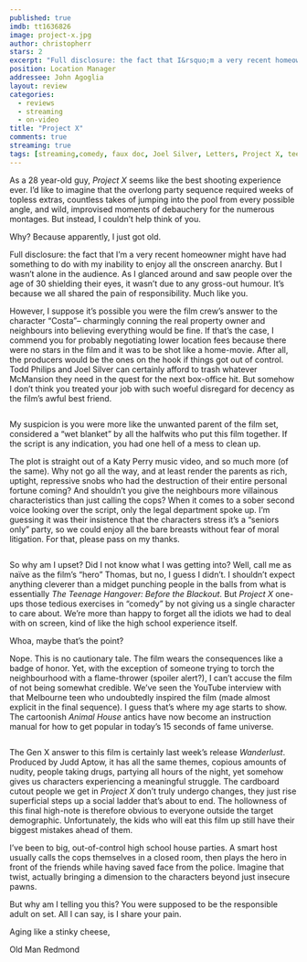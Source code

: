 ```yaml
---
published: true
imdb: tt1636826
image: project-x.jpg
author: christopherr
stars: 2
excerpt: "Full disclosure: the fact that I&rsquo;m a very recent homeowner might have had something to do with my inability to enjoy all the onscreen anarchy. But I wasn&rsquo;t alone in the audience. As I glanced around and saw people over the age of 30 shielding their eyes, it wasn&rsquo;t due to any gross-out humour. It&rsquo;s because we all shared the pain of responsibility. Much like you."
position: Location Manager
addressee: John Agoglia
layout: review
categories:
  - reviews
  - streaming
  - on-video
title: "Project X"
comments: true
streaming: true
tags: [streaming,comedy, faux doc, Joel Silver, Letters, Project X, teens, Todd Philips]
---
```

<p>As a 28 year-old guy, <em>Project X </em>seems like the best shooting experience ever. I&rsquo;d like to imagine that the overlong party sequence required weeks of topless extras, countless takes of jumping into the pool from every possible angle, and wild, improvised moments of debauchery for the numerous montages. But instead, I couldn&rsquo;t help think of you.</p>
<p>Why? Because apparently, I just got old.</p>
<p>Full disclosure: the fact that I&rsquo;m a very recent homeowner might have had something to do with my inability to enjoy all the onscreen anarchy. But I wasn&rsquo;t alone in the audience. As I glanced around and saw people over the age of 30 shielding their eyes, it wasn&rsquo;t due to any gross-out humour. It&rsquo;s because we all shared the pain of responsibility. Much like you.</p>
<p>However, I suppose it&rsquo;s possible you were the film crew&rsquo;s answer to the character &ldquo;Costa&rdquo;&ndash; charmingly conning the real property owner and neighbours into believing everything would be fine. If that&rsquo;s the case, I commend you for probably negotiating lower location fees because there were no stars in the film and it was to be shot like a home-movie. After all, the producers would be the ones on the hook if things got out of control. Todd Philips and Joel Silver can certainly afford to trash whatever McMansion they need in the quest for the next box-office hit. But somehow I don&rsquo;t think you treated your job with such woeful disregard for decency as the film&rsquo;s awful best friend.</p>
<p><span class="full-image-block ssNonEditable"><span><img src="http://static.squarespace.com/static/5005f6bcc4aa41161b33e89e/5329cf1fe4b07c068ebf74de/5329cf20e4b07c068ebf7d06/1336798272583/projectx-2.jpg" alt="" /></span></span></p>
<p>My suspicion is you were more like the unwanted parent of the film set, considered a &ldquo;wet blanket&rdquo; by all the halfwits who put this film together. If the script is any indication, you had one hell of a mess to clean up.</p>
<p>The plot is straight out of a Katy Perry music video, and so much more (of the same). Why not go all the way, and at least render the parents as rich, uptight, repressive snobs who had the destruction of their entire personal fortune coming? And shouldn&rsquo;t you give the neighbours more villainous characteristics than just calling the cops? When it comes to a sober second voice looking over the script, only the legal department spoke up. I&rsquo;m guessing it was their insistence that the characters stress it&rsquo;s a &ldquo;seniors only&rdquo; party, so we could enjoy all the bare breasts without fear of moral litigation. For that, please pass on my thanks.</p>
<p><span class="full-image-block ssNonEditable"><span><img src="http://static.squarespace.com/static/5005f6bcc4aa41161b33e89e/5329cf1fe4b07c068ebf74de/5329cf20e4b07c068ebf7d07/1336798297000/projectx-3.jpg" alt="" /></span></span></p>
<p>So why am I upset? Did I not know what I was getting into? Well, call me as na&iuml;ve as the film&rsquo;s &ldquo;hero&rdquo; Thomas, but no, I guess I didn&rsquo;t. I shouldn&rsquo;t expect anything cleverer than a midget punching people in the balls from what is essentially <em>The Teenage Hangover: Before the Blackout</em>. But <em>Project X</em> one-ups those tedious exercises in &ldquo;comedy&rdquo; by not giving us a single character to care about. We&rsquo;re more than happy to forget all the idiots we had to deal with on screen, kind of like the high school experience itself.</p>
<p>Whoa, maybe that&rsquo;s the point?</p>
<p>Nope. This is no cautionary tale. The film wears the consequences like a badge of honor. Yet, with the exception of someone trying to torch the neighbourhood with a flame-thrower (spoiler alert?), I can&rsquo;t accuse the film of not being somewhat credible. We&rsquo;ve seen the YouTube interview with that Melbourne teen who undoubtedly inspired the film (made almost explicit in the final sequence). I guess that&rsquo;s where my age starts to show. The cartoonish <em>Animal House</em> antics have now become an instruction manual for how to get popular in today&rsquo;s 15 seconds of fame universe.</p>
<p><span class="full-image-block ssNonEditable"><span><img src="http://static.squarespace.com/static/5005f6bcc4aa41161b33e89e/5329cf1fe4b07c068ebf74de/5329cf20e4b07c068ebf7d08/1336798319006/projectx-4.jpg" alt="" /></span></span></p>
<p>The Gen X answer to this film is certainly last week&rsquo;s release <em>Wanderlust</em>. Produced by Judd Aptow, it has all the same themes, copious amounts of nudity, people taking drugs, partying all hours of the night, yet somehow gives us characters experiencing a meaningful struggle. The cardboard cutout people we get in <em>Project X</em> don&rsquo;t truly undergo changes, they just rise superficial steps up a social ladder that&rsquo;s about to end. The hollowness of this final high-note is therefore obvious to everyone outside the target demographic. Unfortunately, the kids who will eat this film up still have their biggest mistakes ahead of them.</p>
<p>I&rsquo;ve been to big, out-of-control high school house parties. A smart host usually calls the cops themselves in a closed room, then plays the hero in front of the friends while having saved face from the police. Imagine that twist, actually bringing a dimension to the characters beyond just insecure pawns.</p>
<p>But why am I telling you this? You were supposed to be the responsible adult on set. All I can say, is I share your pain.</p>
<p>Aging like a stinky cheese,</p>
<p>Old Man Redmond</p>